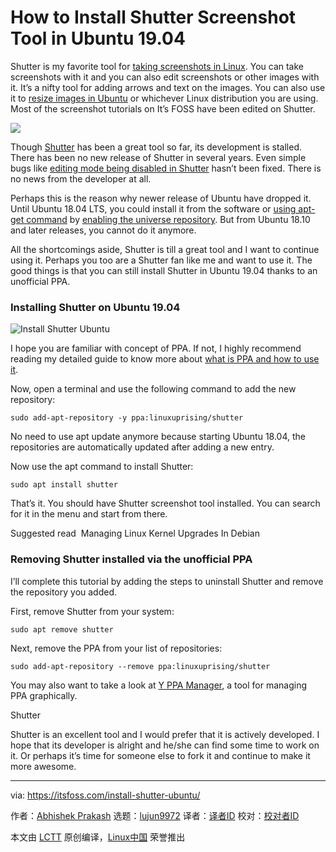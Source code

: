 [#]: collector: (lujun9972)
[#]: translator: (geekpi)
[#]: reviewer: ( )
[#]: publisher: ( )
[#]: url: ( )
[#]: subject: (How to Install Shutter Screenshot Tool in Ubuntu 19.04)
[#]: via: (https://itsfoss.com/install-shutter-ubuntu/)
[#]: author: (Abhishek Prakash https://itsfoss.com/author/abhishek/)

How to Install Shutter Screenshot Tool in Ubuntu 19.04
======

Shutter is my favorite tool for [taking screenshots in Linux][1]. You can take screenshots with it and you can also edit screenshots or other images with it. It’s a nifty tool for adding arrows and text on the images. You can also use it to [resize images in Ubuntu][2] or whichever Linux distribution you are using. Most of the screenshot tutorials on It’s FOSS have been edited on Shutter.

![][3]

Though [Shutter][4] has been a great tool so far, its development is stalled. There has been no new release of Shutter in several years. Even simple bugs like [editing mode being disabled in Shutter][5] hasn’t been fixed. There is no news from the developer at all.

Perhaps this is the reason why newer release of Ubuntu have dropped it. Until Ubuntu 18.04 LTS, you could install it from the software or [using apt-get command][6] by [enabling the universe repository][7]. But from Ubuntu 18.10 and later releases, you cannot do it anymore.

All the shortcomings aside, Shutter is till a great tool and I want to continue using it. Perhaps you too are a Shutter fan like me and want to use it. The good things is that you can still install Shutter in Ubuntu 19.04 thanks to an unofficial PPA.

### Installing Shutter on Ubuntu 19.04

![Install Shutter Ubuntu][8]

I hope you are familiar with concept of PPA. If not, I highly recommend reading my detailed guide to know more about [what is PPA and how to use it][9].

Now, open a terminal and use the following command to add the new repository:

```
sudo add-apt-repository -y ppa:linuxuprising/shutter
```

No need to use apt update anymore because starting Ubuntu 18.04, the repositories are automatically updated after adding a new entry.

Now use the apt command to install Shutter:

```
sudo apt install shutter
```

That’s it. You should have Shutter screenshot tool installed. You can search for it in the menu and start from there.

[][10]

Suggested read  Managing Linux Kernel Upgrades In Debian

### Removing Shutter installed via the unofficial PPA

I’ll complete this tutorial by adding the steps to uninstall Shutter and remove the repository you added.

First, remove Shutter from your system:

```
sudo apt remove shutter
```

Next, remove the PPA from your list of repositories:

```
sudo add-apt-repository --remove ppa:linuxuprising/shutter
```

You may also want to take a look at [Y PPA Manager][11], a tool for managing PPA graphically.

Shutter

Shutter is an excellent tool and I would prefer that it is actively developed. I hope that its developer is alright and he/she can find some time to work on it. Or perhaps it’s time for someone else to fork it and continue to make it more awesome.

--------------------------------------------------------------------------------

via: https://itsfoss.com/install-shutter-ubuntu/

作者：[Abhishek Prakash][a]
选题：[lujun9972][b]
译者：[译者ID](https://github.com/译者ID)
校对：[校对者ID](https://github.com/校对者ID)

本文由 [LCTT](https://github.com/LCTT/TranslateProject) 原创编译，[Linux中国](https://linux.cn/) 荣誉推出

[a]: https://itsfoss.com/author/abhishek/
[b]: https://github.com/lujun9972
[1]: https://itsfoss.com/take-screenshot-linux/
[2]: https://itsfoss.com/resize-images-with-right-click/
[3]: https://i0.wp.com/itsfoss.com/wp-content/uploads/2018/08/shutter-screenshot.jpg?ssl=1
[4]: http://shutter-project.org/
[5]: https://itsfoss.com/shutter-edit-button-disabled/
[6]: https://itsfoss.com/apt-get-linux-guide/
[7]: https://itsfoss.com/ubuntu-repositories/
[8]: https://i0.wp.com/itsfoss.com/wp-content/uploads/2019/09/Install-Shutter-ubuntu.jpg?resize=800%2C450&ssl=1
[9]: https://itsfoss.com/ppa-guide/
[10]: https://itsfoss.com/kernel-upgrade-debian/
[11]: https://itsfoss.com/y-ppa-manager/
